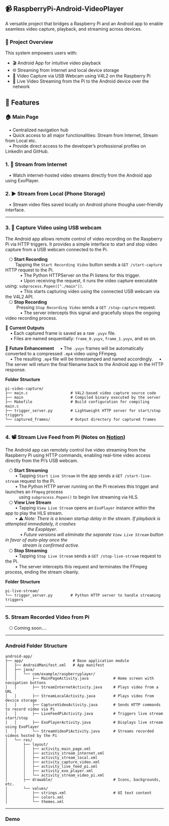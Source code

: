 ## 📹 RaspberryPi-Android-VideoPlayer
A versatile project that bridges a Raspberry Pi and an Android app to enable seamless video capture, playback, and streaming across devices.   

### 🚀 Project Overview
This system empowers users with:  
- 🎬 Android App for intuitive video playback  
- 🌐 Streaming from Internet and local device storage  
- 🎥 Video Capture via USB Webcam using V4L2 on the Raspberry Pi  
- 📡 Live Video Streaming from the Pi to the Android device over the network  

## 🔧 Features
### 🏠 Main Page
&nbsp;&nbsp;&nbsp;• Centralized navigation hub  
&nbsp;&nbsp;&nbsp;• Quick access to all major functionalities: Stream from Internet, Stream from Local etc.   
&nbsp;&nbsp;&nbsp;• Provide direct access to the developer’s professional profiles on LinkedIn and GitHub.

### 1. 📡 Stream from Internet
&nbsp;&nbsp;&nbsp;• Watch internet-hosted video streams directly from the Android app using ExoPlayer.   

### 2. ▶️ Stream from Local (Phone Storage)
&nbsp;&nbsp;&nbsp;• Stream video files saved locally on Android phone thougha user-friendly interface.  

---

### 3. 🎥 Capture Video using USB webcam
The Android app allows remote control of video recording on the Raspberry Pi via HTTP triggers. It provides a simple interface to start and stop video capture from a USB webcam connected to the Pi.  

&nbsp;&nbsp;&nbsp;⎔ **Start Recording**   
&nbsp;&nbsp;&nbsp;&nbsp;&nbsp;&nbsp;&nbsp;&nbsp;Tapping the `Start Recording Video` button sends a `GET /start-capture` HTTP request to the Pi.     
&nbsp;&nbsp;&nbsp;&nbsp;&nbsp;&nbsp;&nbsp;&nbsp;&nbsp;&nbsp;&nbsp;&nbsp;• The Python HTTPServer on the Pi listens for this trigger.   
&nbsp;&nbsp;&nbsp;&nbsp;&nbsp;&nbsp;&nbsp;&nbsp;&nbsp;&nbsp;&nbsp;&nbsp;• Upon receiving the request, it runs the video capture executable using: `subprocess.Popen(["./main"])`.   
&nbsp;&nbsp;&nbsp;&nbsp;&nbsp;&nbsp;&nbsp;&nbsp;&nbsp;&nbsp;&nbsp;&nbsp;• This starts capturing video using the connected USB webcam via the V4L2 API.   
&nbsp;&nbsp;&nbsp;⎔ **Stop Recording**   
&nbsp;&nbsp;&nbsp;&nbsp;&nbsp;&nbsp;&nbsp;&nbsp; Pressing `Stop Recording Video` sends a `GET /stop-capture` request.  
&nbsp;&nbsp;&nbsp;&nbsp;&nbsp;&nbsp;&nbsp;&nbsp;&nbsp;&nbsp;&nbsp;&nbsp;• The server intercepts this signal and gracefully stops the ongoing video recording process.     

📁 **Current Outputs**   
&nbsp;&nbsp;&nbsp;&nbsp;• Each captured frame is saved as a raw `.yuyv` file.   
&nbsp;&nbsp;&nbsp;&nbsp;• Files are named sequentially: `frame_0.yuyv`, `frame_1.yuyv`, and so on.  

🚧 **Future Enhancement**
&nbsp;&nbsp;&nbsp;&nbsp;• The `.yuyv` frames will be automatically converted to a compressed `.mp4` video using FFmpeg.  
&nbsp;&nbsp;&nbsp;&nbsp;• The resulting `.mp4` file will be timestamped and named accordingly.
&nbsp;&nbsp;&nbsp;&nbsp;• The server will return the final filename back to the Android app in the HTTP response.

**Folder Structure**  
```
pi-video-capture/
├── main.c                   # V4L2-based video capture source code
├── main                     # Compiled binary executed by the server
├── Makefile                 # Build configuration for compiling main.c
├── trigger_server.py        # Lightweight HTTP server for start/stop triggers
└── captured_frames/         # Output directory for captured frames
```

---

### 4. 📽️ Stream Live Feed from Pi (Notes on [Notion](https://hajjsalad.notion.site/4-Stream-Live-Feed-from-Pi-1f7a741b5aab80999b3ae4be82567a37))
The Android app can remotely control live video streaming from the Raspberry Pi using HTTP commands, enabling real-time video access directly from the Pi’s USB webcam.  
 
&nbsp;&nbsp;&nbsp;⎔ **Start Streaming**  
&nbsp;&nbsp;&nbsp;&nbsp;&nbsp;&nbsp;&nbsp;&nbsp;• Tapping `Start Live Stream` in the app sends a `GET /start-live-stream` request to the Pi.  
&nbsp;&nbsp;&nbsp;&nbsp;&nbsp;&nbsp;&nbsp;&nbsp;• The Python HTTP server running on the Pi receives this trigger and launches an `FFmpeg` process  
&nbsp;&nbsp;&nbsp;&nbsp;&nbsp;&nbsp;&nbsp;&nbsp;&nbsp;&nbsp;&nbsp;using `subprocess.Popen()` to begin live streaming via HLS.    
&nbsp;&nbsp;&nbsp;⎔ **View Live Stream**  
&nbsp;&nbsp;&nbsp;&nbsp;&nbsp;&nbsp;&nbsp;&nbsp;• Tapping `View Live Stream` opens an `ExoPlayer` instance within the app to play the HLS stream.     
&nbsp;&nbsp;&nbsp;&nbsp;&nbsp;&nbsp;&nbsp;&nbsp;• ⚠️ *Note: There is a known startup delay in the stream. If playback is attempted immediately, it crashes*     
&nbsp;&nbsp;&nbsp;&nbsp;&nbsp;&nbsp;&nbsp;&nbsp;&nbsp;&nbsp;&nbsp;&nbsp;&nbsp;&nbsp;&nbsp;&nbsp;&nbsp;&nbsp;*the Exoplayer*.       
&nbsp;&nbsp;&nbsp;&nbsp;&nbsp;&nbsp;&nbsp;&nbsp;&nbsp;&nbsp;&nbsp;&nbsp;• *Future versions will eliminate the separate `View Live Stream` button in favor of auto-play once the*     
&nbsp;&nbsp;&nbsp;&nbsp;&nbsp;&nbsp;&nbsp;&nbsp;&nbsp;&nbsp;&nbsp;&nbsp;&nbsp;&nbsp;*stream is confirmed active.*      
&nbsp;&nbsp;&nbsp;⎔ **Stop Streaming**  
&nbsp;&nbsp;&nbsp;&nbsp;&nbsp;&nbsp;&nbsp;&nbsp;• Tapping `Stop Live Stream` sends a `GET /stop-live-stream` request to the Pi.  
&nbsp;&nbsp;&nbsp;&nbsp;&nbsp;&nbsp;&nbsp;&nbsp;• The server intercepts this request and terminates the FFmpeg process, ending the stream cleanly.    

**Folder Structure**  
```
pi-live-stream/
└── trigger_server.py        # Python HTTP server to handle streaming triggers
```

---

### 5. Stream Recorded Video from Pi
&nbsp;&nbsp;&nbsp;⎔ Coming soon....

---

### Android Folder Structure
```
android-app/
├── app/                      # Base application module
│   ├── AndroidManifest.xml   # App manifest
│   ├── java/
│   │   └── com/example/raspberryplayer/
│   │       ├── MainPageActivity.java           # Home screen with navigation buttons
│   │       ├── StreamInternetActivity.java     # Plays video from a URL
│   │       ├── StreamLocalActivity.java        # Plays video from device storage
│   │       ├── CaptureVideoActivity.java       # Sends HTTP commands to record video via Pi
│   │       ├── LiveFeedPiActivity.java         # Triggers live stream start/stop
│   │       ├── ExoPlayerActivity.java          # Displays live stream using ExoPlayer
│   │       └── StreamVideoPiActivity.java      # Streams recorded videos hosted by the Pi
│   └── res/
│       ├── layout/
│       │   ├── activity_main_page.xml
│       │   ├── activity_stream_internet.xml
│       │   ├── activity_stream_local.xml
│       │   ├── activity_capture_video.xml
│       │   ├── activity_live_feed_pi.xml
│       │   ├── activity_exo_player.xml
│       │   └── activity_stream_video_pi.xml
│       ├── drawable/                           # Icons, backgrounds, etc.
│       └── values/
│           ├── strings.xml                     # UI text content
│           ├── colors.xml
│           └── themes.xml
```

---

### Demo
